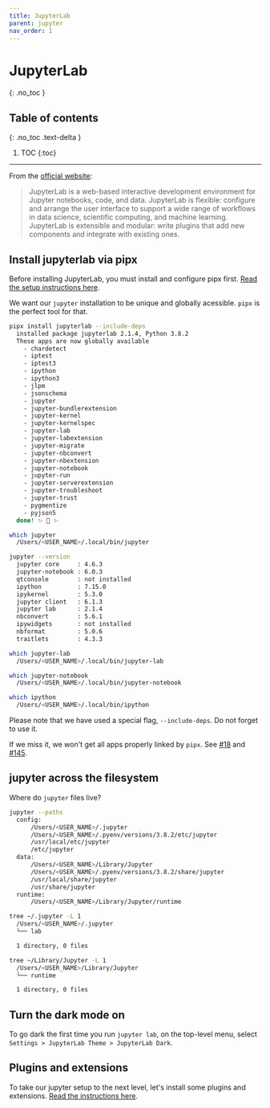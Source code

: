 ```yaml
---
title: JupyterLab
parent: jupyter
nav_order: 1
---
```


# JupyterLab
{: .no_toc }

## Table of contents
{: .no_toc .text-delta }

1. TOC
{:toc}

---

From the [official website](https://jupyter.org):

> JupyterLab is a web-based interactive development environment for Jupyter notebooks, code, and data. JupyterLab is flexible: configure and arrange the user interface to support a wide range of workflows in data science, scientific computing, and machine learning. JupyterLab is extensible and modular: write plugins that add new components and integrate with existing ones.

## Install jupyterlab via pipx

<div class="warning-box">Before installing JupyterLab, you must install and configure pipx first. <a href="/python-on-macos/pipx.html">Read the setup instructions here</a>.</div>

We want our `jupyter` installation to be unique and globally acessible. `pipx` is the perfect tool for that.

```sh
pipx install jupyterlab --include-deps
  installed package jupyterlab 2.1.4, Python 3.8.2
  These apps are now globally available
    - chardetect
    - iptest
    - iptest3
    - ipython
    - ipython3
    - jlpm
    - jsonschema
    - jupyter
    - jupyter-bundlerextension
    - jupyter-kernel
    - jupyter-kernelspec
    - jupyter-lab
    - jupyter-labextension
    - jupyter-migrate
    - jupyter-nbconvert
    - jupyter-nbextension
    - jupyter-notebook
    - jupyter-run
    - jupyter-serverextension
    - jupyter-troubleshoot
    - jupyter-trust
    - pygmentize
    - pyjson5
  done! ✨ 🌟 ✨

which jupyter
  /Users/<USER_NAME>/.local/bin/jupyter

jupyter --version
  jupyter core     : 4.6.3
  jupyter-notebook : 6.0.3
  qtconsole        : not installed
  ipython          : 7.15.0
  ipykernel        : 5.3.0
  jupyter client   : 6.1.3
  jupyter lab      : 2.1.4
  nbconvert        : 5.6.1
  ipywidgets       : not installed
  nbformat         : 5.0.6
  traitlets        : 4.3.3

which jupyter-lab
  /Users/<USER_NAME>/.local/bin/jupyter-lab

which jupyter-notebook
  /Users/<USER_NAME>/.local/bin/jupyter-notebook

which ipython
  /Users/<USER_NAME>/.local/bin/ipython
```

Please note that we have used a special flag, `--include-deps`. Do not forget to use it. 

If we miss it, we won't get all apps properly linked by `pipx`. See [#18](https://github.com/pipxproject/pipx/issues/18) and [#145](https://github.com/pipxproject/pipx/issues/143).


## jupyter across the filesystem

Where do `jupyter` files live?

```sh
jupyter --paths
  config:
      /Users/<USER_NAME>/.jupyter
      /Users/<USER_NAME>/.pyenv/versions/3.8.2/etc/jupyter
      /usr/local/etc/jupyter
      /etc/jupyter
  data:
      /Users/<USER_NAME>/Library/Jupyter
      /Users/<USER_NAME>/.pyenv/versions/3.8.2/share/jupyter
      /usr/local/share/jupyter
      /usr/share/jupyter
  runtime:
      /Users/<USER_NAME>/Library/Jupyter/runtime

tree ~/.jupyter -L 1
  /Users/<USER_NAME>/.jupyter
  └── lab

  1 directory, 0 files

tree ~/Library/Jupyter -L 1
  /Users/<USER_NAME>/Library/Jupyter
  └── runtime

  1 directory, 0 files
```

## Turn the dark mode on

To go dark the first time you run `jupyter lab`, on the top-level menu, select `Settings > JupyterLab Theme > JupyterLab Dark`.


## Plugins and extensions

To take our jupyter setup to the next level, let's install some plugins and extensions. [Read the instructions here](labextensions.html).